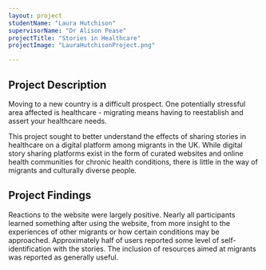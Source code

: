 ```yaml
---
layout: project
studentName: "Laura Hutchison"
supervisorName: "Dr Alison Pease"
projectTitle: "Stories in Healthcare"
projectImage: "LauraHutchisonProject.png"

---
```



## Project Description
Moving to a new country is a difficult prospect. One potentially stressful area affected is healthcare - migrating means having to reestablish and assert your healthcare needs. 

This project sought to better understand the effects of sharing stories in healthcare on a digital platform among migrants in the UK. While digital story sharing platforms exist in the form of curated websites and online health communities for chronic health conditions, there is little in the way of migrants and culturally diverse people. 

## Project Findings
Reactions to the website were largely positive. Nearly all participants learned something after using the website, from more insight to the experiences of other migrants or how certain conditions may be approached. Approximately half of users reported some level of self-identification with the stories. The inclusion of resources aimed at migrants was reported as generally useful.